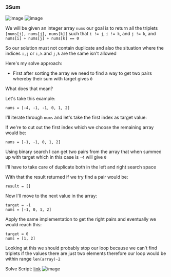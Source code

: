 <h3> 3Sum </h3>

![image](https://github.com/h4ckyou/h4ckyou.github.io/assets/127159644/df9835f4-c50e-481e-beb5-3a22ec1d8a18)
![image](https://github.com/h4ckyou/h4ckyou.github.io/assets/127159644/5e93b771-c187-4fc0-81b2-01394a42b273)

We will be given an integer array `nums` our goal is to return all the triplets `[nums[i], nums[j], nums[k]]` such that `i != j`, `i != k`, and `j != k`, and `nums[i] + nums[j] + nums[k] == 0`

So our solution must not contain duplicate and also the situation where the indices `i,j` or `i,k` and `j,k` are the same isn't allowed

Here's my solve approach:
- First after sorting the array we need to find a way to get two pairs whereby their sum with target gives `0`

What does that mean?

Let's take this example:

```
nums = [-4, -1, -1, 0, 1, 2]
```

I'll iterate through `nums` and let's take the first index as target value:

If we're to cut out the first index which we choose the remaining array would be:

```
nums = [-1, -1, 0, 1, 2]
```

Using binary search I can get two pairs from the array that when summed up with target which in this case is `-4` will give `0`

I'll have to take care of duplicate both in the left and right search space

With that the result returned if we try find a pair would be:

```
result = []
```

Now I'll move to the next value in the array:

```
target = -1
nums = [-1, 0, 1, 2]
```

Apply the same implementation to get the right pairs and eventually we would reach this:

```
target = 0
nums = [1, 2]
```

Looking at this we should probably stop our loop because we can't find triplets if the values there are just two elements therefore our loop would be within range `len(array)-2`




Solve Script: [link](https://github.com/h4ckyou/h4ckyou.github.io/blob/main/posts/programming/Leetcode/Two%20Sum%20III/solve.py)
![image](https://github.com/h4ckyou/h4ckyou.github.io/assets/127159644/5f5ffd97-4127-4c6d-9777-e5d6b4cdd2aa)
